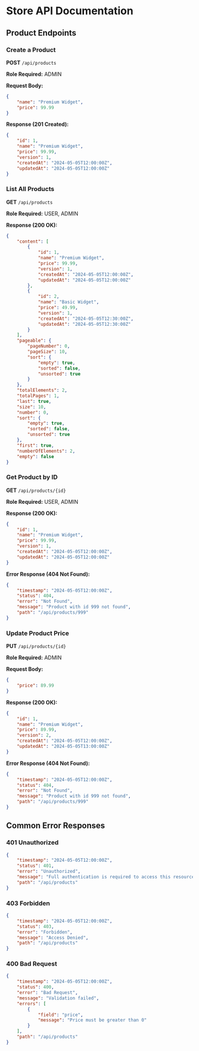 # Store API Documentation

## Product Endpoints

### Create a Product
**POST** `/api/products`

**Role Required:** ADMIN

**Request Body:**
```json
{
    "name": "Premium Widget",
    "price": 99.99
}
```

**Response (201 Created):**
```json
{
    "id": 1,
    "name": "Premium Widget",
    "price": 99.99,
    "version": 1,
    "createdAt": "2024-05-05T12:00:00Z",
    "updatedAt": "2024-05-05T12:00:00Z"
}
```

### List All Products
**GET** `/api/products`

**Role Required:** USER, ADMIN

**Response (200 OK):**
```json
{
    "content": [
        {
            "id": 1,
            "name": "Premium Widget",
            "price": 99.99,
            "version": 1,
            "createdAt": "2024-05-05T12:00:00Z",
            "updatedAt": "2024-05-05T12:00:00Z"
        },
        {
            "id": 2,
            "name": "Basic Widget",
            "price": 49.99,
            "version": 1,
            "createdAt": "2024-05-05T12:30:00Z",
            "updatedAt": "2024-05-05T12:30:00Z"
        }
    ],
    "pageable": {
        "pageNumber": 0,
        "pageSize": 10,
        "sort": {
            "empty": true,
            "sorted": false,
            "unsorted": true
        }
    },
    "totalElements": 2,
    "totalPages": 1,
    "last": true,
    "size": 10,
    "number": 0,
    "sort": {
        "empty": true,
        "sorted": false,
        "unsorted": true
    },
    "first": true,
    "numberOfElements": 2,
    "empty": false
}
```

### Get Product by ID
**GET** `/api/products/{id}`

**Role Required:** USER, ADMIN

**Response (200 OK):**
```json
{
    "id": 1,
    "name": "Premium Widget",
    "price": 99.99,
    "version": 1,
    "createdAt": "2024-05-05T12:00:00Z",
    "updatedAt": "2024-05-05T12:00:00Z"
}
```

**Error Response (404 Not Found):**
```json
{
    "timestamp": "2024-05-05T12:00:00Z",
    "status": 404,
    "error": "Not Found",
    "message": "Product with id 999 not found",
    "path": "/api/products/999"
}
```

### Update Product Price
**PUT** `/api/products/{id}`

**Role Required:** ADMIN

**Request Body:**
```json
{
    "price": 89.99
}
```

**Response (200 OK):**
```json
{
    "id": 1,
    "name": "Premium Widget",
    "price": 89.99,
    "version": 2,
    "createdAt": "2024-05-05T12:00:00Z",
    "updatedAt": "2024-05-05T13:00:00Z"
}
```

**Error Response (404 Not Found):**
```json
{
    "timestamp": "2024-05-05T12:00:00Z",
    "status": 404,
    "error": "Not Found",
    "message": "Product with id 999 not found",
    "path": "/api/products/999"
}
```

## Common Error Responses

### 401 Unauthorized
```json
{
    "timestamp": "2024-05-05T12:00:00Z",
    "status": 401,
    "error": "Unauthorized",
    "message": "Full authentication is required to access this resource",
    "path": "/api/products"
}
```

### 403 Forbidden
```json
{
    "timestamp": "2024-05-05T12:00:00Z",
    "status": 403,
    "error": "Forbidden",
    "message": "Access Denied",
    "path": "/api/products"
}
```

### 400 Bad Request
```json
{
    "timestamp": "2024-05-05T12:00:00Z",
    "status": 400,
    "error": "Bad Request",
    "message": "Validation failed",
    "errors": [
        {
            "field": "price",
            "message": "Price must be greater than 0"
        }
    ],
    "path": "/api/products"
}
``` 